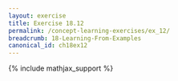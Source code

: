 ```yaml
---
layout: exercise
title: Exercise 18.12
permalink: /concept-learning-exercises/ex_12/
breadcrumb: 18-Learning-From-Examples
canonical_id: ch18ex12
---
```


{% include mathjax_support %}
